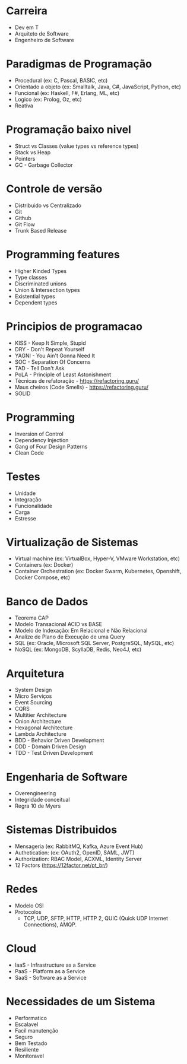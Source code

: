 # Carreira
- Dev em T
- Arquiteto de Software
- Engenheiro de Software

# Paradigmas de Programação
- Procedural (ex: C, Pascal, BASIC, etc)
- Orientado a objeto (ex: Smalltalk, Java, C#, JavaScript, Python, etc)
- Funcional (ex: Haskell, F#, Erlang, ML, etc)
- Logico (ex: Prolog, Oz, etc)
- Reativa 

# Programação baixo nivel
- Struct vs Classes (value types vs reference types)
- Stack vs Heap
- Pointers
- GC - Garbage Collector

# Controle de versão
- Distribuido vs Centralizado
- Git
- Github
- Git Flow
- Trunk Based Release

# Programming features
- Higher Kinded Types
- Type classes
- Discriminated unions
- Union & Intersection types
- Existential types
- Dependent types

# Principios de programacao
- KISS - Keep It Simple, Stupid
- DRY - Don't Repeat Yourself
- YAGNI - You Ain't Gonna Need It
- SOC - Separation Of Concerns
- TAD - Tell Don't Ask
- PoLA - Principle of Least Astonishment
- Técnicas de refatoração - https://refactoring.guru/
- Maus cheiros (Code Smells) - https://refactoring.guru/
- SOLID

# Programming 
- Inversion of Control
- Dependency Injection
- Gang of Four Design Patterns
- Clean Code

# Testes
- Unidade
- Integração
- Funcionalidade
- Carga
- Estresse

# Virtualização de Sistemas
- Virtual machine (ex: VirtualBox, Hyper-V, VMware Workstation, etc)
- Containers (ex: Docker)
- Container Orchestration (ex: Docker Swarm, Kubernetes, Openshift, Docker Compose, etc)

# Banco de Dados
- Teorema CAP
- Modelo Transacional ACID vs BASE
- Modelo de Indexação: Em Relacional e Não Relacional
- Analize de Plano de Execução de uma Query
- SQL (ex: Oracle, Microsoft SQL Server, PostgreSQL, MySQL, etc)
- NoSQL (ex: MongoDB, ScyllaDB, Redis, Neo4J, etc)


# Arquitetura
- System Design
- Micro Serviços
- Event Sourcing
- CQRS
- Multitier Architecture
- Onion Architecture
- Hexagonal Architecture
- Lambda Architecture
- BDD - Behavior Driven Development
- DDD - Domain Driven Design
- TDD - Test Driven Development

# Engenharia de Software
- Overengineering 
- Integridade conceitual
- Regra 10 de Myers

# Sistemas Distribuidos
- Mensageria (ex: RabbitMQ, Kafka, Azure Event Hub)
- Authetication: (ex: OAuth2, OpenID, SAML, JWT)
- Authorization: RBAC Model, ACXML, Identity Server
- 12 Factors (https://12factor.net/pt_br/)

# Redes
- Modelo OSI
- Protocolos 
  - TCP, UDP, SFTP, HTTP, HTTP 2, QUIC (Quick UDP Internet Connections), AMQP.

# Cloud
- IaaS - Infrastructure as a Service
- PaaS - Platform as a Service
- SaaS - Software as a Service

# Necessidades de um Sistema
- Performatico
- Escalavel
- Facil manutenção
- Seguro
- Bem Testado
- Resiliente
- Monitoravel
